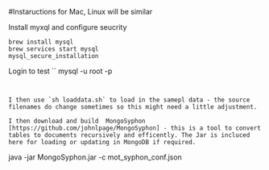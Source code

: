 #Instaructions for Mac, Linux will be similar

Install myxql and configure seucrity

```
brew install mysql
brew services start mysql
mysql_secure_installation
```

Login to test
``
mysql -u root -p

```


I then use `sh loaddata.sh` to load in the samepl data - the source filenames do change sometimes so this might need a little adjustment.

I then download and build  MongoSyphon [https://github.com/johnlpage/MongoSyphon] - this is a tool to convert tables to documents recursively and efficently. The Jar is incluced here for loading or updating in MongoDB if required.

```

java -jar MongoSyphon.jar -c mot_syphon_conf.json

```



